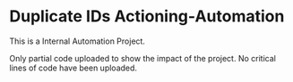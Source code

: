 # Duplicate IDs Actioning-Automation

This is a Internal Automation Project.

Only partial code uploaded to show the impact of the project. No critical lines of code have been uploaded.
